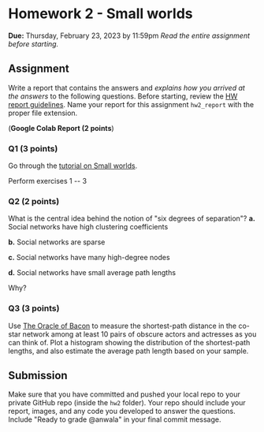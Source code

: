 # Homework 2 - Small worlds
**Due:** Thursday, February 23, 2023 by 11:59pm
 *Read the entire assignment before starting.*

## Assignment

Write a report that contains the answers and *explains how you arrived at the answers* to the following questions. Before starting, review the [HW report guidelines](https://github.com/anwala/teaching-network-science/blob/main/spring-2023/homework/hw0/README.md).  Name your report for this assignment `hw2_report` with the proper file extension.

(**Google Colab Report (2 points**)

### Q1 (3 points)

Go through the [tutorial on Small worlds](https://github.com/anwala/teaching-network-science/blob/main/spring-2023/week-3/data_340_02_s23_mod_03_small_worlds.ipynb).

Perform exercises 1 -- 3    
    
### Q2 (2 points)

What is the central idea behind the notion of "six degrees of separation"?
**a.** Social networks have high clustering coefficients

**b.** Social networks are sparse

**c.** Social networks have many high-degree nodes

**d.** Social networks have small average path lengths

Why?

### Q3 (3 points)

Use [The Oracle of Bacon](http://oracleofbacon.org/) to measure the shortest-path distance in the co-star network among at least 10 pairs of obscure actors and actresses as you can think of. Plot a histogram showing the distribution of the shortest-path lengths, and also estimate the average path length based on your sample.

## Submission

Make sure that you have committed and pushed your local repo to your private GitHub repo (inside the `hw2` folder).  Your repo should include your report, images, and any code you developed to answer the questions.  Include "Ready to grade @anwala" in your final commit message. 
